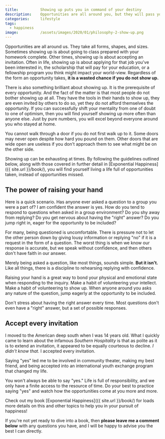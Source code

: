 ```yaml
---
title:			Showing up puts you in command of your destiny
description:	Opportunities are all around you, but they will pass you by if you don't show up. It's more complicated than it sounds and not as easy as it seems.
categories:		lifestyle
tags:
  - happiness
image:			/assets/images/2020/01/philosophy-2-show-up.png
---
```



Opportunities are all around us. They take all forms, shapes, and sizes. Sometimes showing up is about going to class prepared with your homework complete. Other times, showing up is about accepting an invitation. Often in life, showing up is about applying for that job you've been interested in, the scholarship that will pay for your education, or a fellowship program you think might impact your world-view. Regardless of the form an opportunity takes, **it is a wasted chance if you do not show up.**

There is also something brilliant about showing up. It is the prerequisite of every opportunity. And the fact of the matter is that most people do not bother showing up at all. They have the tools in their hands to show up, they are even invited by others to do so, yet they do not afford themselves the opportunity. If you can successfully shift your mentality from one of doubt to one of optimism, then you will find yourself showing up more often than anyone else. Just by pure numbers, you will excel beyond everyone around you who stayed at home.

You cannot walk through a door if you do not first walk up to it. Some doors may never open despite how hard you pound on them. Other doors that are wide open are useless if you don't approach them to see what might be on the other side. 

Showing up can be exhausting at times. By following the guidelines outlined below, along with those covered in further detail in [Exponential Happiness]({{ site.url }}/book/), you will find yourself living a life full of opportunities taken, instead of opportunities missed.

## The power of raising your hand

Here is a quick scenario. Has anyone ever asked a question to a group you were a part of? I am confident the answer is yes. How do you tend to respond to questions when asked in a group environment? Do you shy away from replying? Do you get nervous about having the "right" answer? Do you jump right in, eager for the opportunity to be included?

For many, being questioned is uncomfortable. There is pressure not to let the other person down by giving lousy information or replying "no" if it is a request in the form of a question. The worst thing is when we know our response is accurate, but we speak without confidence, and then others don't have faith in our answer. 

Merely being asked a question, like most things, sounds simple. **But it isn't.** Like all things, there is a discipline to rehearsing replying with confidence. 

Raising your hand is a great way to bond your physical and emotional state when responding to the inquiry. Make a habit of volunteering your intellect. Make a habit of volunteering to show up. When anyone around you asks any nature of the question, jump eagerly at the opportunity to be included. 

Don't stress about having the right answer every time. Most questions don't even have a "right" answer, but a set of possible responses. 

## Accept every invitation 

I moved to the American deep south when I was 14 years old. What I quickly came to learn about the infamous *Southern Hospitality* is that as polite as it is to extend an invitation, it appeared to be equally courteous to decline. *I didn't know that.* I accepted every invitation.

Saying "yes" led me to be involved in community theater, making my best friend, and being accepted into an international youth exchange program that changed my life.

You won't always be able to say "yes." Life is full of responsibility, and we only have a finite access to the resource of time. Do your best to practice saying "yes" and watch how the opportunities come at you more and more. 

Check out my book [Exponential Happiness]({{ site.url }}/book/) for loads more details on this and other topics to help you in your pursuit of happiness! 

If you're not yet ready to dive into a book, then **please leave me a comment below** with any questions you have, and I will be happy to advise you the best I can directly.